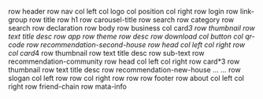 row header
    row nav
        col left
            col logo
            col position
        col right
            row login
            row link-group
    row title
        row h1
        row carousel-title
    row search
        row category
        row search
    row declaration
row body
    row business
        col card*3
            row thumbnail
            row text
                title
                desc
    row app
        row theme
        row desc
        row download
            col button
            col qr-code
    row recommendation-second-house
        row head
            col left
            col right
        row
            col card*4
                row thumbnail
                row text
                    title
                    desc
                row sub-text
    row recommendation-community
        row head
            col left
            col right
        row card*3
            row thumbnail
            row text
                title
                desc
    row recommendation-new-house
        ...
        ...
    row slogan
        col left
            row
            row
        col right
            row
            row
row footer
    row about
        col left
        col right
    row friend-chain
    row mata-info